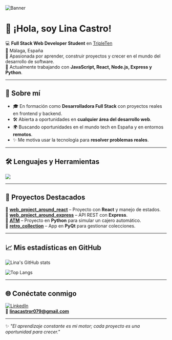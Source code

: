 ![Banner](assets/GitHub-Lina.phg)

# 👋 ¡Hola, soy Lina Castro!

💻 **Full Stack Web Developer Student** en [TripleTen](https://tripleten.com/)  
📍 Málaga, España  
🎯 Apasionada por aprender, construir proyectos y crecer en el mundo del desarrollo de software.  
🌱 Actualmente trabajando con **JavaScript, React, Node.js, Express y Python**.  

---

## 🚀 Sobre mí
- 🎓 En formación como **Desarrolladora Full Stack** con proyectos reales en frontend y backend.  
- 🛠️ Abierta a oportunidades en **cualquier área del desarrollo web**.  
- 🌍 Buscando oportunidades en el mundo tech en España y en entornos **remotos**.  
- ✨ Me motiva usar la tecnología para **resolver problemas reales**.  

---

## 🛠️ Lenguajes y Herramientas
<p>
  <img src="https://skillicons.dev/icons?i=html,css,js,react,nodejs,express,py,git,github,vscode" />
</p>

---

## 📌 Proyectos Destacados
🔹 [**web_project_around_react**](https://github.com/Lina079/web_project_around_react) – Proyecto con **React** y manejo de estados.  
🔹 [**web_project_around_express**](https://github.com/Lina079/web_project_around_express) – API REST con **Express**.  
🔹 [**ATM**](https://github.com/Lina079/ATM) – Proyecto en **Python** para simular un cajero automático.  
🔹 [**retro_collection**](https://github.com/Lina079/retro_collection) – App en **PyQt** para gestionar colecciones.  

---

## 📈 Mis estadísticas en GitHub
![Lina's GitHub stats](https://github-readme-stats.vercel.app/api?username=Lina079&show_icons=true&theme=tokyonight)  

![Top Langs](https://github-readme-stats.vercel.app/api/top-langs/?username=Lina079&layout=compact&theme=tokyonight)

---

## 🌐 Conéctate conmigo
[![LinkedIn](https://img.shields.io/badge/LinkedIn-blue?style=for-the-badge&logo=linkedin&logoColor=white)](https://www.linkedin.com/in/lina-castro079/)  
📧 **linacastror079@gmail.com**

---
✨ *"El aprendizaje constante es mi motor; cada proyecto es una oportunidad para crecer."*  
